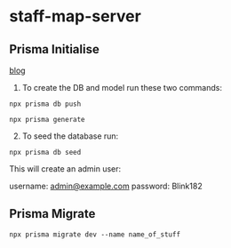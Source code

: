# staff-map-server


## Prisma Initialise

[blog](https://dev.to/this-is-learning/its-prisma-time-execute-your-own-queries-4olp)

1. To create the DB and model run these two commands:

```shell
npx prisma db push

npx prisma generate
```

2. To seed the database run:

```shell
npx prisma db seed
```

This will create an admin user:

username: admin@example.com
password: Blink182

## Prisma Migrate

```shell
npx prisma migrate dev --name name_of_stuff
```
